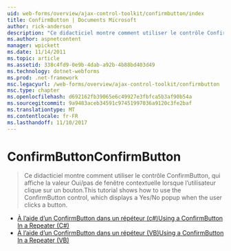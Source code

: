 ```yaml
---
uid: web-forms/overview/ajax-control-toolkit/confirmbutton/index
title: ConfirmButton | Documents Microsoft
author: rick-anderson
description: "Ce didacticiel montre comment utiliser le contrôle ConfirmButton, qui affiche la valeur Oui/pas de fenêtre contextuelle lorsque l’utilisateur clique sur un bouton."
ms.author: aspnetcontent
manager: wpickett
ms.date: 11/14/2011
ms.topic: article
ms.assetid: 338c4fd9-0e9b-4dab-a92b-4b88bd403d49
ms.technology: dotnet-webforms
ms.prod: .net-framework
msc.legacyurl: /web-forms/overview/ajax-control-toolkit/confirmbutton
msc.type: chapter
ms.openlocfilehash: d692162fb39065e6c49927e3fbfca5b3af90b54a
ms.sourcegitcommit: 9a9483aceb34591c97451997036a9120c3fe2baf
ms.translationtype: MT
ms.contentlocale: fr-FR
ms.lasthandoff: 11/10/2017
---
```

<a name="confirmbutton"></a><span data-ttu-id="11d8e-103">ConfirmButton</span><span class="sxs-lookup"><span data-stu-id="11d8e-103">ConfirmButton</span></span>
====================
> <span data-ttu-id="11d8e-104">Ce didacticiel montre comment utiliser le contrôle ConfirmButton, qui affiche la valeur Oui/pas de fenêtre contextuelle lorsque l’utilisateur clique sur un bouton.</span><span class="sxs-lookup"><span data-stu-id="11d8e-104">This tutorial shows how to use the ConfirmButton control, which displays a Yes/No popup when the user clicks a button.</span></span>


- [<span data-ttu-id="11d8e-105">À l’aide d’un ConfirmButton dans un répéteur (c#)</span><span class="sxs-lookup"><span data-stu-id="11d8e-105">Using a ConfirmButton In a Repeater (C#)</span></span>](using-a-confirmbutton-in-a-repeater-cs.md)
- [<span data-ttu-id="11d8e-106">À l’aide d’un ConfirmButton dans un répéteur (VB)</span><span class="sxs-lookup"><span data-stu-id="11d8e-106">Using a ConfirmButton In a Repeater (VB)</span></span>](using-a-confirmbutton-in-a-repeater-vb.md)
